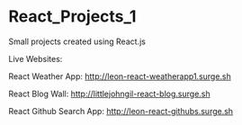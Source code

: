 # React_Projects_1

Small projects created using React.js

Live Websites:

React Weather App: http://leon-react-weatherapp1.surge.sh

React Blog Wall: http://littlejohngil-react-blog.surge.sh

React Github Search App: http://leon-react-githubs.surge.sh
